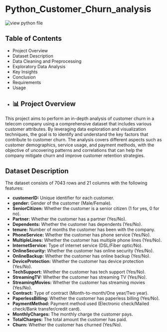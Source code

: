 # Python_Customer_Churn_analysis
![view python file](https://github.com/reehansyed/Python_Customer_Churn_analysis_/blob/main/TCA.ipynb)
## Table of Contents
- Project Overview
- Dataset Description
- Data Cleaning and Preprocessing
- Exploratory Data Analysis
- Key Insights
- Conclusion
- Requirements
- Usage
- ## 📊 Project Overview
This project aims to perform an in-depth analysis of customer churn in a telecom company using a comprehensive dataset that includes various customer attributes. By leveraging data exploration and visualization techniques, the goal is to identify and understand the key factors that contribute to customer churn. The analysis covers different aspects such as customer demographics, service usage, and payment methods, with the objective of uncovering patterns and correlations that can help the company mitigate churn and improve customer retention strategies.
## Dataset Description
The dataset consists of 7043 rows and 21 columns with the following features:

- **customerID:** Unique identifier for each customer.
- **gender:** Gender of the customer (Male/Female).
- **SeniorCitizen:** Whether the customer is a senior citizen (1 for yes, 0 for no).
- **Partner:** Whether the customer has a partner (Yes/No).
- **Dependents:** Whether the customer has dependents (Yes/No).
- **tenure:** Number of months the customer has been with the company.
- **PhoneService:** Whether the customer has phone service (Yes/No).
- **MultipleLines:** Whether the customer has multiple phone lines (Yes/No).
- **InternetService:** Type of internet service (DSL/Fiber optic/No).
- **OnlineSecurity:** Whether the customer has online security (Yes/No).
- **OnlineBackup:** Whether the customer has online backup (Yes/No).
- **DeviceProtection:** Whether the customer has device protection (Yes/No).
- **TechSupport:** Whether the customer has tech support (Yes/No).
- **StreamingTV:** Whether the customer has streaming TV (Yes/No).
- **StreamingMovies:** Whether the customer has streaming movies (Yes/No).
- **Contract:** Type of contract (Month-to-month/One year/Two year).
- **PaperlessBilling:** Whether the customer has paperless billing (Yes/No).
- **PaymentMethod:** Payment method used (Electronic check/Mailed check/Bank transfer/credit card).
- **MonthlyCharges:** The monthly charge the customer pays.
- **TotalCharges:** The total amount the customer has paid.
- **Churn:** Whether the customer has churned (Yes/No).

